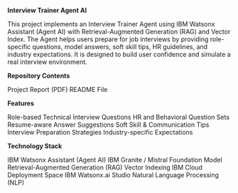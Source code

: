 **Interview Trainer Agent AI**

This project implements an Interview Trainer Agent using IBM Watsonx Assistant (Agent AI) with Retrieval-Augmented Generation (RAG) and Vector Index.
The Agent helps users prepare for job interviews by providing role-specific questions, model answers, soft skill tips, HR guidelines, and industry expectations. It is designed to build user confidence and simulate a real interview environment.

**Repository Contents**

Project Report (PDF)
README File

**Features**

Role-based Technical Interview Questions
HR and Behavioral Question Sets
Resume-aware Answer Suggestions
Soft Skill & Communication Tips
Interview Preparation Strategies
Industry-specific Expectations

**Technology Stack**

IBM Watsonx Assistant (Agent AI)
IBM Granite / Mistral Foundation Model
Retrieval-Augmented Generation (RAG)
Vector Indexing
IBM Cloud Deployment Space
IBM Watsonx.ai Studio
Natural Language Processing (NLP)

